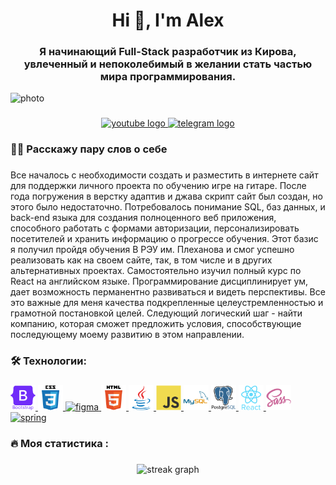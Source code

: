 <h1 align="center">Hi 👋, I'm Alex</h1>
<h3 align="center">Я начинающий Full-Stack разработчик из Кирова, увлеченный и непоколебимый в желании стать частью мира программирования.</h3>

<img src="https://ibb.co/7JBPggf" height="300" alt="photo"  />


<br clear="both">


###

<div align="center">
  <a href="https://www.youtube.com/channel/UCCuenrhYHXBgsnSvSIn4ouA" target="_blank">
    <img src="https://img.shields.io/static/v1?message=Youtube&logo=youtube&label=&color=FF0000&logoColor=white&labelColor=&style=for-the-badge" height="25" alt="youtube logo"  />
  </a>
  <a href="t.me/AlexGmyzin" target="_blank">
    <img src="https://img.shields.io/static/v1?message=Telegram&logo=telegram&label=&color=2CA5E0&logoColor=white&labelColor=&style=for-the-badge" height="25" alt="telegram logo"  />
  </a>
</div>


###

<h3 align="left">👩‍💻  Расскажу пару слов о себе</h3>

###

<p align="left">Все началось с необходимости создать и разместить в интернете сайт для поддержки личного проекта по обучению игре на гитаре. После года погружения в верстку адаптив и джава скрипт сайт был создан, но этого было недостаточно. Потребовалось понимание SQL, баз данных, и back-end языка для создания полноценного веб приложения, способного работать с формами авторизации, персонализировать посетителей и хранить информацию о прогрессе обучения. Этот базис я получил пройдя обучения В РЭУ им. Плеханова и смог успешно реализовать как на своем сайте, так, в том числе и в других альтернативных проектах. Самостоятельно изучил полный курс по React на английском языке. Программирование дисциплинирует ум, дает возможность перманентно развиваться и видеть перспективы. Все это важные для меня качества подкрепленные целеустремленностью и грамотной постановкой целей. Следующий логический шаг - найти компанию, которая сможет предложить условия, способствующие последующему моему развитию в этом направлении.</p>



###

<h3 align="left">🛠 Технологии:</h3>

###

<p align="left"> <a href="https://getbootstrap.com" target="_blank" rel="noreferrer"> <img src="https://raw.githubusercontent.com/devicons/devicon/master/icons/bootstrap/bootstrap-plain-wordmark.svg" alt="bootstrap" width="40" height="40"/> </a> <a href="https://www.w3schools.com/css/" target="_blank" rel="noreferrer"> <img src="https://raw.githubusercontent.com/devicons/devicon/master/icons/css3/css3-original-wordmark.svg" alt="css3" width="40" height="40"/> </a> <a href="https://www.figma.com/" target="_blank" rel="noreferrer"> <img src="https://www.vectorlogo.zone/logos/figma/figma-icon.svg" alt="figma" width="40" height="40"/> </a> <a href="https://www.w3.org/html/" target="_blank" rel="noreferrer"> <img src="https://raw.githubusercontent.com/devicons/devicon/master/icons/html5/html5-original-wordmark.svg" alt="html5" width="40" height="40"/> </a> <a href="https://www.java.com" target="_blank" rel="noreferrer"> <img src="https://raw.githubusercontent.com/devicons/devicon/master/icons/java/java-original.svg" alt="java" width="40" height="40"/> </a> <a href="https://developer.mozilla.org/en-US/docs/Web/JavaScript" target="_blank" rel="noreferrer"> <img src="https://raw.githubusercontent.com/devicons/devicon/master/icons/javascript/javascript-original.svg" alt="javascript" width="40" height="40"/> </a> <a href="https://www.mysql.com/" target="_blank" rel="noreferrer"> <img src="https://raw.githubusercontent.com/devicons/devicon/master/icons/mysql/mysql-original-wordmark.svg" alt="mysql" width="40" height="40"/> </a> <a href="https://www.postgresql.org" target="_blank" rel="noreferrer"> <img src="https://raw.githubusercontent.com/devicons/devicon/master/icons/postgresql/postgresql-original-wordmark.svg" alt="postgresql" width="40" height="40"/> </a> <a href="https://reactjs.org/" target="_blank" rel="noreferrer"> <img src="https://raw.githubusercontent.com/devicons/devicon/master/icons/react/react-original-wordmark.svg" alt="react" width="40" height="40"/> </a> <a href="https://sass-lang.com" target="_blank" rel="noreferrer"> <img src="https://raw.githubusercontent.com/devicons/devicon/master/icons/sass/sass-original.svg" alt="sass" width="40" height="40"/> </a> <a href="https://spring.io/" target="_blank" rel="noreferrer"> <img src="https://www.vectorlogo.zone/logos/springio/springio-icon.svg" alt="spring" width="40" height="40"/> </a> </p>


###

<h3 align="left">🔥   Моя статистика :</h3>

###

<div align="center">
  <img src="https://streak-stats.demolab.com?user=filimonovalexey&locale=en&mode=daily&theme=dark&hide_border=false&border_radius=5&order=3" height="220" alt="streak graph"  />
</div>


